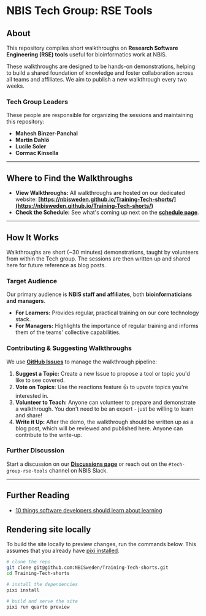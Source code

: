 # NBIS Tech Group: RSE Tools

## About

This repository compiles short walkthroughs on **Research Software Engineering (RSE) tools** useful for bioinformatics work at NBIS.

These walkthroughs are designed to be hands-on demonstrations, helping to build a shared foundation of knowledge and foster collaboration across all teams and affiliates. We aim to publish a new walkthrough every two weeks.

### Tech Group Leaders

These people are responsible for organizing the sessions and maintaining this repository:

- **Mahesh Binzer-Panchal**
- **Martin Dahlö**
- **Lucile Soler**
- **Cormac Kinsella**

---

## Where to Find the Walkthroughs

* **View Walkthroughs:** All walkthroughs are hosted on our dedicated website:
**[https://nbisweden.github.io/Training-Tech-shorts/](https://nbisweden.github.io/Training-Tech-shorts/)**
* **Check the Schedule:** See what's coming up next on the **[schedule page](https://nbisweden.github.io/Training-Tech-shorts/schedule.html)**.

---

## How It Works

Walkthroughs are short (~30 minutes) demonstrations, taught by volunteers from within the Tech group.
The sessions are then written up and shared here for future reference as blog posts.

### Target Audience

Our primary audience is **NBIS staff and affiliates**, both **bioinformaticians and managers**.

* **For Learners:** Provides regular, practical training on our core technology stack.
* **For Managers:** Highlights the importance of regular training and informs them of the teams' collective capabilities.

### Contributing & Suggesting Walkthroughs

We use **[GitHub Issues](https://github.com/NBISweden/Training-Tech-shorts/issues)** to manage the walkthrough pipeline:

1. **Suggest a Topic:** Create a new Issue to propose a tool or topic you'd like to see covered.
2. **Vote on Topics:** Use the reactions feature 👍 to upvote topics you're interested in.
3. **Volunteer to Teach:** Anyone can volunteer to prepare and demonstrate a walkthrough. You don't need to be an expert - just be willing to learn and share!
4. **Write it Up:** After the demo, the walkthrough should be written up as a blog post, which will be reviewed and published here. Anyone can contribute to the write-up.

### Further Discussion

Start a discussion on our **[Discussions page](https://github.com/NBISweden/Training-Tech-shorts/discussions)**
or reach out on the `#tech-group-rse-tools` channel on NBIS Slack.

---

## Further Reading

* [10 things software developers should learn about learning](https://cacm.acm.org/magazines/2024/1/278891-10-things-software-developers-should-learn-about-learning/fulltext)

## Rendering site locally

To build the site locally to preview changes, run the commands below. This assumes that you already have [pixi installed](https://pixi.sh/latest/installation/).

```bash
# clone the repo
git clone git@github.com:NBISweden/Training-Tech-shorts.git
cd Training-Tech-shorts

# install the dependencies
pixi install

# build and serve the site
pixi run quarto preview
```
